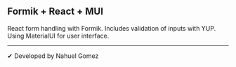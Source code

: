 ## Formik + React + MUI

React form handling with Formik. Includes validation of inputs with YUP.
Using MaterialUI for user interface.

---

✔ Developed by Nahuel Gomez
